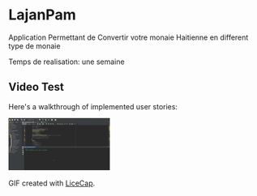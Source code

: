 # LajanPam
Application Permettant de Convertir votre monaie Haitienne en different type de monaie

Temps de realisation: une semaine

## Video Test

Here's a walkthrough of implemented user stories:

<img src='https://github.com/steevy007/LajanPam/blob/master/LajanPam/Test.gif' width='200dp' alt='Video Flicksters' />

GIF created with [LiceCap](http://www.cockos.com/licecap/).

